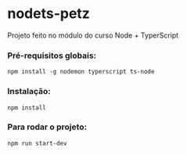 # nodets-petz
Projeto feito no módulo do curso Node + TyperScript

### Pré-requisitos globais:
`npm install -g nodemon typerscript ts-node`

### Instalação:
`npm install`

### Para rodar o projeto:
`npm run start-dev`